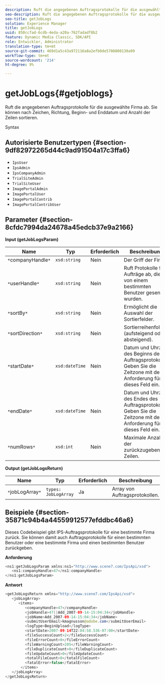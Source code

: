 ```yaml
---
description: Ruft die angegebenen Auftragsprotokolle für die ausgewählte Firma ab. Sie können nach Zeichen, Richtung, Beginn- und Enddatum und Anzahl der Zeilen sortieren.
seo-description: Ruft die angegebenen Auftragsprotokolle für die ausgewählte Firma ab. Sie können nach Zeichen, Richtung, Beginn- und Enddatum und Anzahl der Zeilen sortieren.
seo-title: getJobLogs
solution: Experience Manager
title: getJobLogs
uuid: 850ccfad-6cdb-4eda-a20a-762fadadf8b2
feature: Dynamic Media Classic, SDK/API
role: Entwickler, Administrator
translation-type: tm+mt
source-git-commit: 469d1a5c43a972116a8a2efb0de5708800130a99
workflow-type: tm+mt
source-wordcount: '214'
ht-degree: 9%

---
```



# getJobLogs{#getjoblogs}

Ruft die angegebenen Auftragsprotokolle für die ausgewählte Firma ab. Sie können nach Zeichen, Richtung, Beginn- und Enddatum und Anzahl der Zeilen sortieren.

Syntax

## Autorisierte Benutzertypen {#section-9df82972265d44c9ad91504a17c3ffa6}

* `IpsUser`
* `IpsAdmin`
* `IpsCompanyAdmin`
* `TrialSiteAdmin`
* `TrialSiteUser`
* `ImagePortalAdmin`
* `ImagePortalUser`
* `ImagePortalContrib`
* `ImagePortalContribUser`

## Parameter {#section-8cfdc7994da24678a45edcb37e9a2166}

**Input (getJobLogsParam)**

| Name | Typ | Erforderlich | Beschreibung |
|---|---|---|---|
| `*`companyHandle`*` | `xsd:string` | Nein | Der Griff der Firma. |
| `*`userHandle`*` | `xsd:string` | Nein | Ruft Protokolle für Aufträge ab, die von einem bestimmten Benutzer gesendet wurden. |
| `*`sortBy`*` | `xsd:string` | Nein | Ermöglicht die Auswahl der Sortierfelder. |
| `*`sortDirection`*` | `xsd:string` | Nein | Sortierreihenfolge (aufsteigend oder absteigend). |
| `*`startDate`*` | `xsd:dateTime` | Nein | Datum und Uhrzeit des Beginns des Auftragsprotokolls. Geben Sie die Zeitzone mit der Anforderung für dieses Feld ein. |
| `*`endDate`*` | `xsd:dateTime` | Nein | Datum und Uhrzeit des Endes des Auftragsprotokolls. Geben Sie die Zeitzone mit der Anforderung für dieses Feld ein. |
| `*`numRows`*` | `xsd:int` | Nein | Maximale Anzahl der zurückzugebenden Zeilen. |

**Output (getJobLogsReturn)**

| Name | Typ | Erforderlich | Beschreibung |
|---|---|---|---|
| `*`jobLogArray`*` | `types: JobLogArray` | Ja | Array von Auftragsprotokollen. |

## Beispiele {#section-35871c94b4a44559912577efddbc46a6}

Dieses Codebeispiel gibt IPS-Auftragsprotokolle für eine bestimmte Firma zurück. Sie können damit auch Auftragsprotokolle für einen bestimmten Benutzer oder eine bestimmte Firma und einen bestimmten Benutzer zurückgeben.

**Anforderung**

```java
<ns1:getJobLogsParam xmlns:ns1="http://www.scene7.com/IpsApi/xsd">
   <ns1:companyHandle>47</ns1:companyHandle>
</ns1:getJobLogsParam>
```

**Antwort**

```java
<getJobLogsReturn xmlns="http://www.scene7.com/IpsApi/xsd">
   <jobLogArray>
      <items>
         <companyHandle>47</companyHandle>
         <jobHandle>47||Add_2007-09-14-15:04:34</jobHandle>
         <jobName>Add_2007-09-14-15:04:34</jobName>
         <submitUserEmail>kmagnusson@adobe.com</submitUserEmail>
         <logType>BeginUpload</logType>
         <startDate>2007-09-14T22:04:58.536-07:00</startDate>
         <fileSuccessCount>2</fileSuccessCount>
         <fileErrorCount>0</fileErrorCount>
         <fileWarningCount>205</fileWarningCount>
         <fileDuplicateCount>0</fileDuplicateCount>
         <fileUpdateCount>0</fileUpdateCount>
         <totalFileCount>0</totalFileCount>
         <fatalError>false</fatalError>
       </items>
   </jobLogArray>
</getJobLogsReturn>
```

